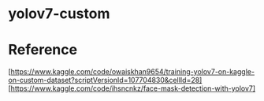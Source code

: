 # yolov7-custom

# Reference
[https://www.kaggle.com/code/owaiskhan9654/training-yolov7-on-kaggle-on-custom-dataset?scriptVersionId=107704830&cellId=28]
[https://www.kaggle.com/code/ihsncnkz/face-mask-detection-with-yolov7]
